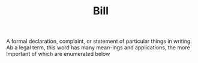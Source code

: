 ---
title: Bill
letter: B
permalink: "/definitions/bill.html"
body: A formal declaration, complaint, or statement of particular things in writing.
  Ab a legal term, this word has many mean-ings and applications, the more lmportant
  of which are enumerated below
published_at: '2018-07-07'
source: Black's Law Dictionary
layout: post
---